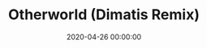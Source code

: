 ---
layout: fanlink

title: Otherworld (Dimatis Remix)
artists: Killigrew
link: otherworld-remix
date: 2020-04-26 00:00:00
sc:
    - killigrewchillstep

image: https://dimatis.yizack.com/images/otherworld-remix.jpg

soundcloud: https://soundcloud.com/dimatis/otherworld-dimatis-remix
youtube: https://youtu.be/cqjYqMi87_E
download: true

dark: false
---